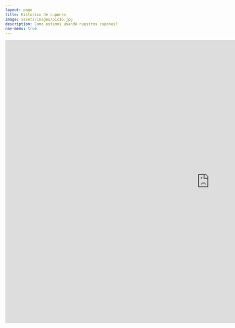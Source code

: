 ```yaml
---
layout: page
title: Historico de cupones
image: assets/images/pic16.jpg
description: Como estamos usando nuestros cupones?
nav-menu: true
---
```

<section id="one">
<iframe width="1300px" height="900px" style="border:none;"  src="https://public.tableau.com/views/banco_rio_hostorico_cupones/CuponesHistoricos?:showVizHome=no&:embed=true" name="iframe_a"></iframe>
</section>

